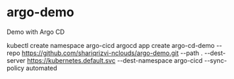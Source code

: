 # argo-demo
Demo with Argo CD

kubectl create namespace argo-cicd
argocd app create argo-cd-demo --repo https://github.com/shariqrizvi-nclouds/argo-demo.git --path . --dest-server https://kubernetes.default.svc --dest-namespace argo-cicd --sync-policy automated
